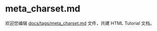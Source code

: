 meta_charset.md
===

欢迎您编辑 <a target="__blank" href="https://github.com/jaywcjlove/html-tutorial/blob/master/docs/tags/meta_charset.md">docs/tags/meta_charset.md</a> 文件，共建 HTML Tutorial 文档。